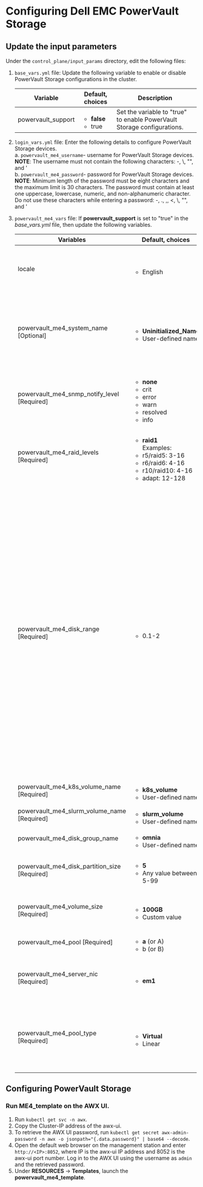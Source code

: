 # Configuring Dell EMC PowerVault Storage  

## Update the input parameters 
Under the `control_plane/input_params` directory, edit the following files:
1. `base_vars.yml` file: Update the following variable to enable or disable PowerVault Storage configurations in the cluster.  

	Variable	|	Default, choices	|	Description
	-------	|	----------------	|	-----------------
	powervault_support	|	<ul><li>**false**</li><li>true</li></ul>	|	Set the variable to "true" to enable PowerVault Storage configurations.  

2. `login_vars.yml` file:  Enter the following details to configure PowerVault Storage devices.  
	a. `powervault_me4_username`- username for PowerVault Storage devices.  
	**NOTE**: The username must not contain the following characters: -, \\, "", and \'  
	b. `powervault_me4_password`- password for PowerVault Storage devices.   
	**NOTE**: Minimum length of the password must be eight characters and the maximum limit is 30 characters. The password must contain at least one uppercase, lowercase, numeric, and non-alphanumeric character. Do not use these characters while entering a password: -, \., \,, \<, \\, "", and \'  

3. `powervault_me4_vars` file: If **powervault_support** is set to "true" in the *base_vars.yml* file, then update the following variables.

	Variables	|	Default, choices	|	Description
	----------------	|	-----------------	|	-----------------
	locale	|	<ul><li>English</li></ul>	|	Represents the selected language. In Omnia 1.1, only English is supported.
	powervault_me4_system_name [Optional]	|	<ul><li>**Uninitialized_Name**</li><li>User-defined name</li></ul>	|	The system name used to identify the PowerVault Storage device. The name should be less than 30 characters and must not contain spaces.
	powervault_me4_snmp_notify_level [Required]	|	<ul><li>**none**</li><li>crit</li><li>error</li><li>warn</li><li>resolved</li><li>info</li></ul>	|	Select the SNMP notification levels for PowerVault Storage devices. 
	powervault_me4_raid_levels	[Required] |	<ul><li>**raid1**</li>Examples:<li>r5/raid5: 3-16</li><li>r6/raid6: 4-16</li><li>r10/raid10: 4-16</li><li>adapt: 12-128</li></ul> |	Enter the required RAID levels and the minimum and maximum number of disks for each RAID levels. 
	powervault_me4_disk_range	[Required]	|	<ul><li>0.1-2</li></ul>	|	Enter the range of disks in the format *enclosure-number.disk-range,enclosure-number.disk-range*. For example, to select disks 3 to 12 in enclosure 1 and to select disks 5 to 23 in enclosure 2, you must enter `1.3-12, 2.5-23`. </br>A RAID 10 or 50 disk group with disks in subgroups are separated by colons (with no spaces). RAID-10 example:1.1-2:1.3-4:1.7,1.10 </br>**NOTE**: Ensure that the entered disk location is empty and the **Usage** column lists the range as **AVAIL**. The disk range specified must be of the same vendor and they must have the same description.  
	powervault_me4_k8s_volume_name [Required] |	<ul><li>**k8s_volume**</li><li>User-defined name</li></ul> |	Enter the Kubernetes volume name.	
	powervault_me4_slurm_volume_name [Required] |	<ul><li>**slurm_volume**</li><li>User-defined name</li></ul> |	Enter the Slurm volume name.
	powervault_me4_disk_group_name |	<ul><li>**omnia**</li><li>User-defined name</li></ul> |	Enter the group name of the disk.
	powervault_me4_disk_partition_size [Required] |	<ul><li>**5**</li><li>Any value between 5-99</li></ul> |	Enter the partition size which would be used as an NFS share.  
	powervault_me4_volume_size [Required] |	<ul><li>**100GB**</li><li>Custom value</li></ul> |	Enter the volume size in the format: *SizeTB*, *SizeGB*, *SizeMB*, or *SizeB*.  
	powervault_me4_pool [Required] |	<ul><li>**a** (or A)</li><li>b (or B)</li></ul> |	Enter the pool for the volume.  
	powervault_me4_server_nic [Required] |	<ul><li>**em1**</li></ul> |	Enter the NIC of the server to which the PowerVault Storage is connected.
	powervault_me4_pool_type [Required] |	<ul><li>**Virtual**</li><li>Linear </li></ul> |	Select the type of pool to be deployed on PowerVault. Ensure that all pools on the device are exclusively virtual or linear.
	
## Configuring PowerVault Storage

### Run ME4_template on the AWX UI.
1. Run `kubectl get svc -n awx`.
2. Copy the Cluster-IP address of the awx-ui. 
3. To retrieve the AWX UI password, run `kubectl get secret awx-admin-password -n awx -o jsonpath="{.data.password}" | base64 --decode`.
4. Open the default web browser on the management station and enter `http://<IP>:8052`, where IP is the awx-ui IP address and 8052 is the awx-ui port number. Log in to the AWX UI using the username as `admin` and the retrieved password.  
5. Under __RESOURCES__ -> __Templates__, launch the **powervault_me4_template**.
